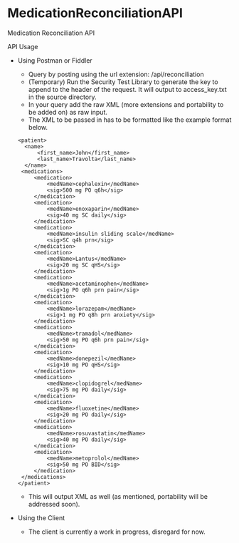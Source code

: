 # MedicationReconciliationAPI
Medication Reconciliation API

API Usage
  - Using Postman or Fiddler
     - Query by posting using the url extension: /api/reconciliation
     - (Temporary) Run the Security Test Library to generate the key to append to the header of the request. It will output to access_key.txt in the source directory.
     - In your query add the raw XML (more extensions and portability to be added on) as raw input. 
     - The XML to be passed in has to be formatted like the example format below.
     
      ```
      <patient>
        <name>
            <first_name>John</first_name>
            <last_name>Travolta</last_name>
        </name>
       <medications>
           <medication>
               <medName>cephalexin</medName>
               <sig>500 mg PO q6h</sig>
           </medication>
           <medication>
               <medName>enoxaparin</medName>
               <sig>40 mg SC daily</sig>
           </medication>
           <medication>
               <medName>insulin sliding scale</medName>
               <sig>SC q4h prn</sig>
           </medication>
           <medication>
               <medName>Lantus</medName>
               <sig>20 mg SC qHS</sig>
           </medication>
           <medication>
               <medName>acetaminophen</medName>
               <sig>1g PO q6h prn pain</sig>
           </medication>
           <medication>
               <medName>lorazepam</medName>
               <sig>1 mg PO q8h prn anxiety</sig>
           </medication>
           <medication>
               <medName>tramadol</medName>
               <sig>50 mg PO q6h prn pain</sig>
           </medication>
           <medication>
               <medName>donepezil</medName>
               <sig>10 mg PO qHS</sig>
           </medication>
           <medication>
               <medName>clopidogrel</medName>
               <sig>75 mg PO daily</sig>
           </medication>
           <medication>
               <medName>fluoxetine</medName>
               <sig>20 mg PO daily</sig>
           </medication>
           <medication>
               <medName>rosuvastatin</medName>
               <sig>40 mg PO daily</sig>
           </medication>
           <medication>
               <medName>metoprolol</medName>
               <sig>50 mg PO BID</sig>
           </medication>
       </medications>
    </patient>
    ```
    
    - This will output XML as well (as mentioned, portability will be addressed soon).

  - Using the Client
    - The client is currently a work in progress, disregard for now.
